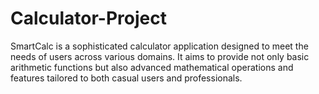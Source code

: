 # Calculator-Project
SmartCalc is a sophisticated calculator application designed to meet the needs of users across various domains. It aims to provide not only basic arithmetic functions but also advanced mathematical operations and features tailored to both casual users and professionals.
